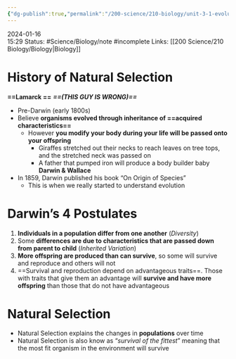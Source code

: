 ```yaml
---
{"dg-publish":true,"permalink":"/200-science/210-biology/unit-3-1-evolution-and-natural-selection/3-1-3-introduction-to-evolution/","updated":"2024-01-26T11:21:24.621-06:00"}
---
```


2024-01-16  
15:29
Status: #Science/Biology/note #incomplete 
Links: [[200 Science/210 Biology/Biology\|Biology]]
# History of Natural Selection
**==Lamarck ==** ***==(THIS GUY IS WRONG)==***
- Pre-Darwin (early 1800s)
- Believe **organisms evolved through inheritance of ==acquired characteristics==**
	- However **you modify your body during your life will be passed onto your offspring** 
		- Giraffes stretched out their necks to reach leaves on tree tops, and the stretched neck was passed on
		- A father that pumped iron will produce a body builder baby
 **Darwin & Wallace**
- In 1859, Darwin published his book “On Origin of Species”
	- This is when we really started to understand evolution
# Darwin’s 4 Postulates
1. **Individuals in a population differ from one another** (*Diversity*)
2. Some **differences are due to characteristics that are passed down from parent to child** (*Inherited Variation*)
3. **More offspring are produced than can survive**, so some will survive and reproduce and others will not
4. ==Survival and reproduction depend on advantageous traits==. Those with traits that give them an advantage will **survive and have more offspring** than those that do not have advantageous 
# Natural Selection
- Natural Selection explains the changes in **populations** over time
- Natural Selection is also know as “*survival of the fittest*” meaning that the most fit organism in the environment will survive